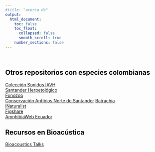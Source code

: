 ```yaml
---
#title: "acerca de"
output:
  html_document: 
    toc: false
    toc_float:
      collapsed: false
      smooth_scroll: true
    number_sections: false
---
```


<style>
h1 {
  color: darkgreen;
  font-size: 1.5em;
  font-weight: bold;
}
h2 {
  color: black;
}
.title {
  font-size: 1.5em;
  color: darkgreen;
  font-weight: bold;
}
.author {
  font-size: 1.5em;
  color: black;
}
.date {
  font-size: 1.2em;
  color: gray;
}
/* Estilo para justificar el texto */
p {
  text-align: justify;
}

</style>


<br>


## Otros repositorios con especies colombianas

[Colección Sonidos IAVH](http://colecciones.humboldt.org.co/sonidos/)<br>
[Santander Herpetológico](https://www.santanderherps.com/)<br>
[Fonozoo](https://www.fonozoo.com/)<br>
[Conservación Anfibios Norte de Santander](https://anfibiacallsns.web.app/)
[Batrachia](https://www.batrachia.com/cantos-de-ranas-en-colombia/)<br>
[iNaturalist](https://www.inaturalist.org/projects/amphibians-and-reptiles-of-colombia)<br>
[Figshare](https://figshare.com/)<br>
[AmphibiaWeb Ecuador](https://bioweb.bio/faunaweb/amphibiaweb/Cantos/)

## Recursos en Bioacústica
[Bioacoustics Talks](https://www.birds.cornell.edu/ccb/bioacoustalks/)





